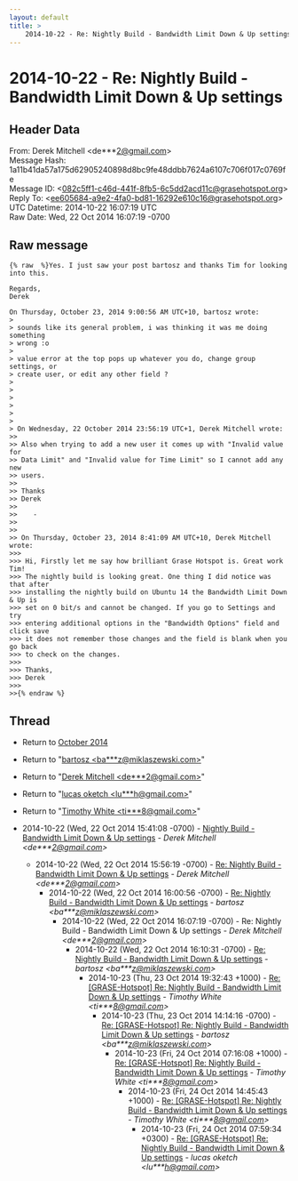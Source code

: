 ```yaml
---
layout: default
title: >
    2014-10-22 - Re: Nightly Build - Bandwidth Limit Down & Up settings
---
```


# 2014-10-22 - Re: Nightly Build - Bandwidth Limit Down & Up settings

## Header Data

From: Derek Mitchell \<de***2@gmail.com\><br>
Message Hash: 1a11b41da57a175d62905240898d8bc9fe48ddbb7624a6107c706f017c0769fe<br>
Message ID: \<082c5ff1-c46d-441f-8fb5-6c5dd2acd11c@grasehotspot.org\><br>
Reply To: \<ee605684-a9e2-4fa0-bd81-16292e610c16@grasehotspot.org\><br>
UTC Datetime: 2014-10-22 16:07:19 UTC<br>
Raw Date: Wed, 22 Oct 2014 16:07:19 -0700<br>

## Raw message

```
{% raw  %}Yes. I just saw your post bartosz and thanks Tim for looking into this.

Regards,
Derek 

On Thursday, October 23, 2014 9:00:56 AM UTC+10, bartosz wrote:
>
> sounds like its general problem, i was thinking it was me doing something 
> wrong :o 
>
> value error at the top pops up whatever you do, change group settings, or 
> create user, or edit any other field ?
>
>
>
>
>
>
> On Wednesday, 22 October 2014 23:56:19 UTC+1, Derek Mitchell wrote:
>>
>> Also when trying to add a new user it comes up with "Invalid value for 
>> Data Limit" and "Invalid value for Time Limit" so I cannot add any new 
>> users.
>>
>> Thanks
>> Derek
>>
>>    - 
>>    
>>
>> On Thursday, October 23, 2014 8:41:09 AM UTC+10, Derek Mitchell wrote:
>>>
>>> Hi, Firstly let me say how brilliant Grase Hotspot is. Great work Tim! 
>>> The nightly build is looking great. One thing I did notice was that after 
>>> installing the nightly build on Ubuntu 14 the Bandwidth Limit Down & Up is 
>>> set on 0 bit/s and cannot be changed. If you go to Settings and try 
>>> entering additional options in the "Bandwidth Options" field and click save 
>>> it does not remember those changes and the field is blank when you go back 
>>> to check on the changes.
>>>
>>> Thanks,
>>> Derek
>>>
>>{% endraw %}
```

## Thread

+ Return to [October 2014](/archive/2014/10)

+ Return to "[bartosz <ba***z<span>@</span>miklaszewski.com>](/authors/ba___z_at_miklaszewski_com)"
+ Return to "[Derek Mitchell <de***2<span>@</span>gmail.com>](/authors/de___2_at_gmail_com)"
+ Return to "[lucas oketch <lu***h<span>@</span>gmail.com>](/authors/lu___h_at_gmail_com)"
+ Return to "[Timothy White <ti***8<span>@</span>gmail.com>](/authors/ti___8_at_gmail_com)"

+ 2014-10-22 (Wed, 22 Oct 2014 15:41:08 -0700) - [Nightly Build - Bandwidth Limit Down & Up settings](/archive/2014/10/d9178a87d58ba3f8c9dc51daddf3bc08d5388b06170e14622f361051fea64178) - _Derek Mitchell \<de***2@gmail.com\>_
  + 2014-10-22 (Wed, 22 Oct 2014 15:56:19 -0700) - [Re: Nightly Build - Bandwidth Limit Down & Up settings](/archive/2014/10/0bac637c009a442342e1f55951c733d768169da61baa3aeb38f3dae3cc299ce4) - _Derek Mitchell \<de***2@gmail.com\>_
    + 2014-10-22 (Wed, 22 Oct 2014 16:00:56 -0700) - [Re: Nightly Build - Bandwidth Limit Down & Up settings](/archive/2014/10/f9b50e11887d413d4194fa3435f591a790e966398e0163ceeb565dd959e205e5) - _bartosz \<ba***z@miklaszewski.com\>_
      + 2014-10-22 (Wed, 22 Oct 2014 16:07:19 -0700) - Re: Nightly Build - Bandwidth Limit Down & Up settings - _Derek Mitchell \<de***2@gmail.com\>_
        + 2014-10-22 (Wed, 22 Oct 2014 16:10:31 -0700) - [Re: Nightly Build - Bandwidth Limit Down & Up settings](/archive/2014/10/fbfd7968980b947f79059ed980c7df7427d608061abbd66adfa105df36ff6895) - _bartosz \<ba***z@miklaszewski.com\>_
          + 2014-10-23 (Thu, 23 Oct 2014 19:32:43 +1000) - [Re: [GRASE-Hotspot] Re: Nightly Build - Bandwidth Limit Down & Up settings](/archive/2014/10/bf06abeb87e2893c6c0d673b149e29f7c3fa9345f88329171c6cf94e8989bb88) - _Timothy White \<ti***8@gmail.com\>_
            + 2014-10-23 (Thu, 23 Oct 2014 14:14:16 -0700) - [Re: [GRASE-Hotspot] Re: Nightly Build - Bandwidth Limit Down & Up settings](/archive/2014/10/32dc6d3c1e061dac57f8ace23471f8242eafc9dc63be33977220adb85a2da1ea) - _bartosz \<ba***z@miklaszewski.com\>_
              + 2014-10-23 (Fri, 24 Oct 2014 07:16:08 +1000) - [Re: [GRASE-Hotspot] Re: Nightly Build - Bandwidth Limit Down & Up settings](/archive/2014/10/d89200bf210dd1bd8fb9e56f49e8f139deaa85d116c7d8ebaf34ac14b6b16348) - _Timothy White \<ti***8@gmail.com\>_
                + 2014-10-23 (Fri, 24 Oct 2014 14:45:43 +1000) - [Re: [GRASE-Hotspot] Re: Nightly Build - Bandwidth Limit Down & Up settings](/archive/2014/10/bf3d28270dda1e4bb0a1ab1612d2738a716a3489c8000cabc4787ef31fbf934c) - _Timothy White \<ti***8@gmail.com\>_
                  + 2014-10-23 (Fri, 24 Oct 2014 07:59:34 +0300) - [Re: [GRASE-Hotspot] Re: Nightly Build - Bandwidth Limit Down & Up settings](/archive/2014/10/d93ed216db9301075b0466923899518a80847eede055ca01afd48df76f65b578) - _lucas oketch \<lu***h@gmail.com\>_

